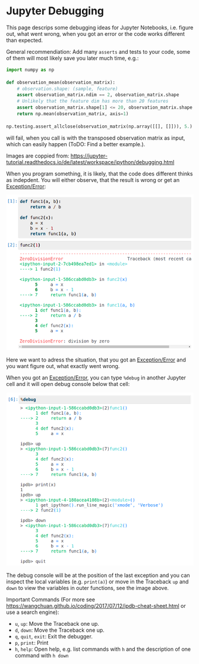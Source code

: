
# Jupyter Debugging

This page descrips some debugging ideas for Jupyter Notebooks, i.e. figure out, what went wrong, when you got an error or the code works different than expected.

General recommendiation:
Add many `asserts` and tests to your code, some of them will most likely save you later much time, e.g.:
```python
import numpy as np

def observation_mean(observation_matrix):
    # observation.shape: (sample, feature) 
    assert observation_matrix.ndim == 2, observation_matrix.shape
    # Unlikely that the feature dim has more than 20 features
    assert observation_matrix.shape[1] <= 20, observation_matrix.shape
    return np.mean(observation_matrix, axis=1)

np.testing.assert_allclose(observation_matrix(np.array([[], []])), 5.)
```
will fail, when you call is with the transposed observation matrix as input, which can easily happen (ToDO: Find a better example.).

Images are coppied from: https://jupyter-tutorial.readthedocs.io/de/latest/workspace/ipython/debugging.html

When you program something, it is likely, that the code does different thinks as indepdent.
You will either observe, that the result is wrong or get an [Exception/Error](https://docs.python.org/3/tutorial/errors.html):

![logo](../static/debug_exception.png)

Here we want to adress the situation, that you got an [Exception/Error](https://docs.python.org/3/tutorial/errors.html) and you want figure out, what exactly went wrong.

When you got an [Exception/Error](https://docs.python.org/3/tutorial/errors.html), you can type `%debug` in another Jupyter cell and it will open debug console below that cell:

![logo](../static/debug_ipdb.png)

The debug console will be at the position of the last exception and you can inspect the local variables (e.g. `print(a)`) or move in the Traceback `up` and `down` to view the variables in outer functions, see the image above.

Important Commands (For more see https://wangchuan.github.io/coding/2017/07/12/ipdb-cheat-sheet.html or use a search engine):
 - `u`, `up`: Move the Traceback one up.
 - `d`, `down`: Move the Traceback one up.
 - `q`, `quit`, `exit`: Exit the debugger.
 - `p`, `print`: Print
 - `h`, `help`: Open help, e.g. list commands with `h` and the description of one command with `h down`

